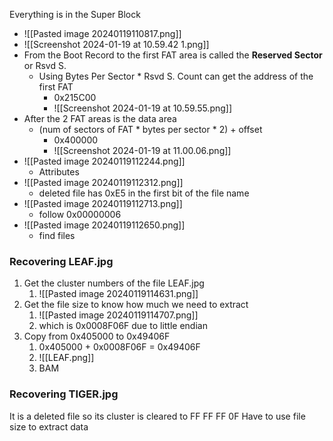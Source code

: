 
Everything is in the Super Block
* ![[Pasted image 20240119110817.png]]
* ![[Screenshot 2024-01-19 at 10.59.42 1.png]]
* From the Boot Record to the first FAT area is called the **Reserved Sector** or Rsvd S.
	* Using Bytes Per Sector * Rsvd S. Count can get the address of the first FAT
		* 0x215C00
		* ![[Screenshot 2024-01-19 at 10.59.55.png]]
* After the 2 FAT areas is the data area
	* (num of sectors of FAT * bytes per sector * 2) + offset
		* 0x400000
		* ![[Screenshot 2024-01-19 at 11.00.06.png]]
* ![[Pasted image 20240119112244.png]]
	* Attributes
* ![[Pasted image 20240119112312.png]]
	* deleted file has 0xE5 in the first bit of the file name
* ![[Pasted image 20240119112713.png]]
	* follow 0x00000006
* ![[Pasted image 20240119112650.png]]
	* find files

### Recovering LEAF.jpg
1. Get the cluster numbers of the file LEAF.jpg
	1. ![[Pasted image 20240119114631.png]]
2. Get the file size to know how much we need to extract
	1. ![[Pasted image 20240119114707.png]]
	2. which is 0x0008F06F due to little endian
3. Copy from 0x405000 to 0x49406F
	1. 0x405000 + 0x0008F06F = 0x49406F
	2. ![[LEAF.png]]
	3. BAM

### Recovering TIGER.jpg
It is a deleted file so its cluster is cleared to FF FF FF 0F
Have to use file size to extract data

